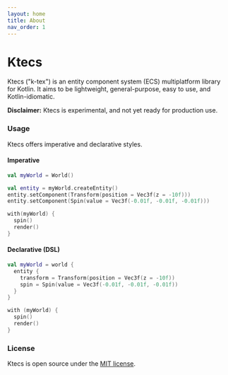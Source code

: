 ```yaml
---
layout: home
title: About
nav_order: 1
---
```


# Ktecs

Ktecs ("k-tex") is an entity component system (ECS) multiplatform library for Kotlin. It aims to be lightweight, general-purpose, easy to use, and Kotlin-idiomatic.

**Disclaimer:** Ktecs is experimental, and not yet ready for production use.

### Usage

Ktecs offers imperative and declarative styles.

#### Imperative

```kotlin
val myWorld = World()

val entity = myWorld.createEntity()
entity.setComponent(Transform(position = Vec3f(z = -10f)))
entity.setComponent(Spin(value = Vec3f(-0.01f, -0.01f, -0.01f)))

with(myWorld) {
  spin()
  render()
}
```

#### Declarative (DSL)

```kotlin
val myWorld = world {
  entity {
    transform = Transform(position = Vec3f(z = -10f))
    spin = Spin(value = Vec3f(-0.01f, -0.01f, -0.01f))
  }
}

with (myWorld) {
  spin()
  render()
}
```

### License

Ktecs is open source under the [MIT license](https://github.com/tschie/ktecs/blob/master/LICENSE).
